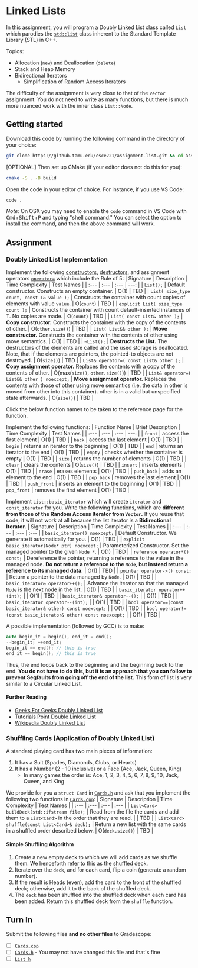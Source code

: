 # Linked Lists
In this assignment, you will program a Doubly Linked List class called `List` which parodies the [`std::list`](https://en.cppreference.com/w/cpp/container/list) class inherent to the Standard Template Library (STL) in C++.

Topics:

- Allocation (`new`) and Deallocation (`delete`)
- Stack and Heap Memory
- Bidirectional Iterators
  - Simplification of Random Access Iterators

The difficulty of the assignment is very close to that of the `Vector` assignment. You do not need to write as many functions, but there is much more nuanced work with the inner class `List::Node`.
## Getting started
Download this code by running the following command in the directory of your choice:
```sh
git clone https://github.tamu.edu/csce221/assignment-list.git && cd assignment-list
```
[OPTIONAL] Then set up CMake (if your editor does not do this for you):
```sh
cmake -S . -B build
```
Open the code in your editor of choice. For instance, if you use VS Code:
```sh
code .
```
*Note:* On OSX you may need to enable the `code` command in VS Code with <kbd>Cmd</kbd>+<kbd>Shift</kbd>+<kbd>P</kbd> and typing "shell command." You can select the option to install the command, and then the above command will work.
## Assignment
### Doubly Linked List Implementation
Implement the following [constructors](https://en.cppreference.com/w/cpp/container/list/list), [destructors](https://en.cppreference.com/w/cpp/container/list/%7Elist), and assignment operators [`operator=`](https://en.cppreference.com/w/cpp/container/list/operator%3D) which include the Rule of 5:
| Signature | Description | Time Complexity | Test Names |
| :--- | :--- | :--- | ---: |
| `List();` | Default constructor. Constructs an empty container.                                             | O(1) | TBD |
| `List( size_type count, const T& value );` | Constructs the container with count copies of elements with value `value`.                      | O(`count`) | TBD |
| `explicit List( size_type count );` | Constructs the container with count default-inserted instances of T. No copies are made.        | O(`count`) | TBD |
| `List( const List& other );` | **Copy constructor.** Constructs the container with the copy of the contents of other.          | O(`other.size()`) | TBD |
| `List( List&& other );` | **Move constructor.** Constructs the container with the contents of other using move semantics. | O(1) | TBD |
| `~List();` | **Destructs the List.** The destructors of the elements are called and the used storage is deallocated. Note, that if the elements are pointers, the pointed-to objects are not destroyed. | O(`size()`) | TBD |
| `List& operator=( const List& other );` | **Copy assignment operator.** Replaces the contents with a copy of the contents of other.  | O(max(`size()`, `other.size()`)) | TBD |
| `List& operator=( List&& other ) noexcept;` | **Move assignment operator.** Replaces the contents with those of other using move semantics (i.e. the data in other is moved from other into this container). other is in a valid but unspecified state afterwards.  | O(`size()`) | TBD |

Click the below function names to be taken to the reference page for the function.

Implement the following functions:
| Function Name | Brief Description | Time Complexity | Test Names |
| :--- | :--- | :--- | ---: |
| `front` | access the first element | O(1) | TBD |
| `back` | access the last element | O(1) | TBD |
| `begin` | returns an iterator to the beginning | O(1) | TBD |
| `end` | returns an iterator to the end | O(1) | TBD |
| `empty` | checks whether the container is empty | O(1) | TBD |
| `size` | returns the number of elements | O(1) | TBD |
| `clear` | clears the contents | O(`size()`) | TBD |
| `insert` | inserts elements | O(1) | TBD |
| `erase` | erases elements | O(1) | TBD |
| `push_back` | adds an element to the end | O(1) | TBD |
| `pop_back` | removes the last element | O(1) | TBD |
| `push_front` | inserts an element to the beginning | O(1) | TBD |
| `pop_front` | removes the first element | O(1) | TBD |

Implement `List::basic_iterator` which will create `iterator` and `const_iterator` for you. Write the following functions, which are **different from those of the Random Access Iterator from `Vector`.** If you reuse that code, it will not work at all because the list iterator is a **Bidirectional Iterator.**
| Signature | Description | Time Complexity | Test Names |
| :--- | :--- | :--- | :--- |
| `basic_iterator() noexcept;` | Default Constructor. We generate it automatically for you. | O(1) | TBD |
| `explicit basic_iterator(Node* ptr) noexcept;` | Parameterized Constructor. Set the managed pointer to the given `Node *`. | O(1) | TBD |
| `reference operator*() const;` | Dereference the pointer, returning a reference to the value in the managed node. **Do not return a reference to the `Node`, but instead return a reference to its managed data.** | O(1) | TBD |
| `pointer operator->() const;` | Return a pointer to the data managed by `Node`. | O(1) | TBD |
| `basic_iterator& operator++();` | Advance the iterator so that the managed `Node` is the next node in the list. | O(1) | TBD |
| `basic_iterator operator++(int);` |  | O(1) | TBD |
| `basic_iterator& operator--();` |  | O(1) | TBD |
| `basic_iterator operator--(int);` |  | O(1) | TBD |
| `bool operator==(const basic_iterator& other) const noexcept;` |  | O(1) | TBD |
| `bool operator!=(const basic_iterator& other) const noexcept;` |  | O(1) | TBD |

A possible implementation (followed by GCC) is to make:
```cpp
auto begin_it = begin(), end_it = end();
--begin_it; ++end_it;
begin_it == end(); // this is true
end_it == begin(); // this is true
```
Thus, the end loops back to the beginning and the beginning back to the end. **You do not have to do this, but it is an approach that you can follow to prevent Segfaults from going off the end of the list.** This form of list is very similar to a Circular Linked List.

#### Further Reading
- [Geeks For Geeks Doubly Linked List](https://www.geeksforgeeks.org/doubly-linked-list/)
- [Tutorials Point Double Linked List](https://www.tutorialspoint.com/data_structures_algorithms/doubly_linked_list_algorithm.htm)
- [Wikipedia Doubly Linked List](https://en.wikipedia.org/wiki/Doubly_linked_list)

### Shuffling Cards (Application of Doubly Linked List)

A standard playing card has two main pieces of information:
1. It has a Suit (Spades, Diamonds, Clubs, or Hearts)
2. It has a Number (2 - 10 inclusive) or a Face (Ace, Jack, Queen, King)
   - In many games the order is: Ace, 1, 2, 3, 4, 5, 6, 7, 8, 9, 10, Jack, Queen, and King

We provide for you a `struct Card` in [`Cards.h`](./src/Cards.h) and ask that you implement the following two functions in [`Cards.cpp`](./src/Cards.cpp):
| Signature | Description | Time Complexity | Test Names |
| :--- | :--- | :--- | :--- |
| `List<Card> buildDeck(std::ifstream file);` | Read from the file the cards and add them to a `List<Card>` in the order that they are read. |  | TBD |
| `List<Card> shuffle(const List<Card>& deck);` | Return a new list with the same cards in a shuffled order described below. | O(`deck.size()`) | TBD |

#### Simple Shuffling Algorithm
1. Create a new empty deck to which we will add cards as we shuffle them. We henceforth refer to this as the shuffled deck.
2. Iterate over the `deck`, and for each card, flip a coin (generate a random number).
3. If the result is Heads (even), add the card to the front of the shuffled deck; otherwise, add it to the back of the shuffled deck.
4. The `deck` has been shuffled into the shuffled deck when each card has been added. Return this shuffled deck from the `shuffle` function.

## Turn In
Submit the following files **and no other files** to Gradescope:
- [ ] [`Cards.cpp`](src/Cards.cpp)
- [ ] [`Cards.h`](src/Cards.h) - You may not have changed this file and that's fine
- [ ] [`List.h`](src/List.h)
